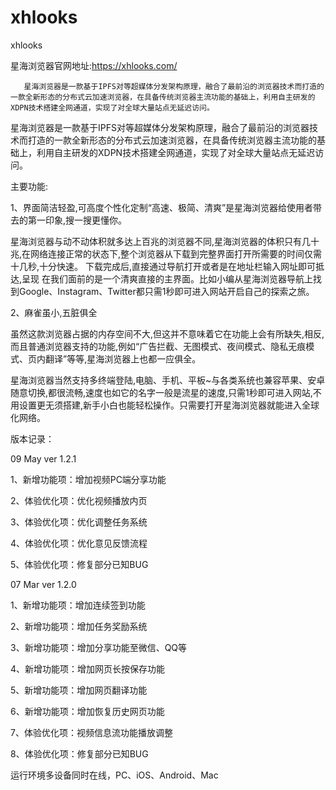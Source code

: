 # xhlooks

xhlooks



星海浏览器官网地址:https://xhlooks.com/

       星海浏览器是一款基于IPFS对等超媒体分发架构原理，融合了最前沿的浏览器技术而打造的一款全新形态的分布式云加速浏览器，在具备传统浏览器主流功能的基础上，利用自主研发的XDPN技术搭建全网通道，实现了对全球大量站点无延迟访问。


星海浏览器是一款基于IPFS对等超媒体分发架构原理，融合了最前沿的浏览器技术而打造的一款全新形态的分布式云加速浏览器，在具备传统浏览器主流功能的基础上，利用自主研发的XDPN技术搭建全网通道，实现了对全球大量站点无延迟访问。


主要功能:

1、界面简洁轻盈,可高度个性化定制“高速、极简、清爽”是星海浏览器给使用者带去的第一印象,搜一搜更懂你。

星海浏览器与动不动体积就多达上百兆的浏览器不同,星海浏览器的体积只有几十兆,在网络连接正常的状态下,整个浏览器从下载到完整界面打开所需要的时间仅需十几秒,十分快速。
下载完成后,直接通过导航打开或者是在地址栏输入网址即可抵达,呈现 在我们面前的是一个清爽直接的主界面。比如小编从星海浏览器导航上找到Google、Instagram、Twitter都只需1秒即可进入网站开启自己的探索之旅。

2、麻雀虽小,五脏俱全

虽然这款浏览器占据的内存空间不大,但这并不意味着它在功能上会有所缺失,相反,而且普通浏览器支持的功能,例如“广告拦截、无图模式、夜间模式、隐私无痕模式、页内翻译”等等,星海浏览器上也都一应俱全。

星海浏览器当然支持多终端登陆,电脑、手机、平板~与各类系统也兼容苹果、安卓随意切换,都很流畅,速度也如它的名字一般是流星的速度,只需1秒即可进入网站,不用设置更无须搭建,新手小白也能轻松操作。只需要打开星海浏览器就能进入全球化网络。

版本记录：

09 May ver 1.2.1

1、新增功能项：增加视频PC端分享功能

2、体验优化项：优化视频播放内页

3、体验优化项：优化调整任务系统

4、体验优化项：优化意见反馈流程

5、体验优化项：修复部分已知BUG

07 Mar ver 1.2.0

1、新增功能项：增加连续签到功能

2、新增功能项：增加任务奖励系统

3、新增功能项：增加分享功能至微信、QQ等

4、新增功能项：增加网页长按保存功能

5、新增功能项：增加网页翻译功能

6、新增功能项：增加恢复历史网页功能

7、体验优化项：视频信息流功能播放调整

8、体验优化项：修复部分已知BUG



运行环境多设备同时在线，PC、iOS、Android、Mac

